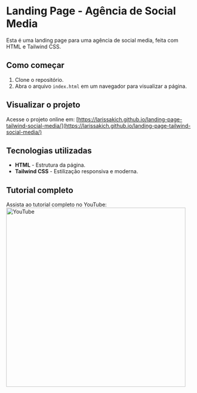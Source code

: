 # Landing Page - Agência de Social Media

Esta é uma landing page para uma agência de social media, feita com HTML e Tailwind CSS.

## Como começar

1. Clone o repositório.
2. Abra o arquivo `index.html` em um navegador para visualizar a página.

## Visualizar o projeto

Acesse o projeto online em: [https://larissakich.github.io/landing-page-tailwind-social-media/](https://larissakich.github.io/landing-page-tailwind-social-media/)

## Tecnologias utilizadas

- **HTML** - Estrutura da página.
- **Tailwind CSS** - Estilização responsiva e moderna.
  
## Tutorial completo

Assista ao tutorial completo no YouTube:  
[<img src="https://img.youtube.com/vi/2ZJ_pVsVS3Q/0.jpg" alt="YouTube" width="480"/>](https://youtu.be/2ZJ_pVsVS3Q?si=Y-62P3qebawtyAfi)
